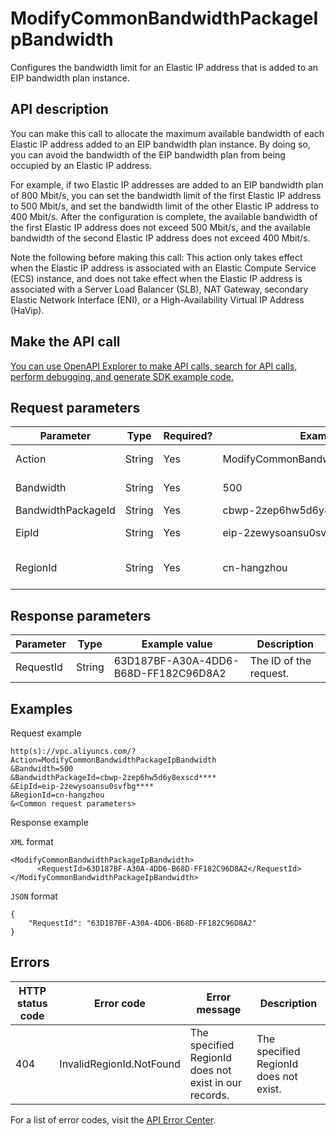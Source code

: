 # ModifyCommonBandwidthPackageIpBandwidth

Configures the bandwidth limit for an Elastic IP address that is added to an EIP bandwidth plan instance.

## API description

You can make this call to allocate the maximum available bandwidth of each Elastic IP address added to an EIP bandwidth plan instance. By doing so, you can avoid the bandwidth of the EIP bandwidth plan from being occupied by an Elastic IP address.

For example, if two Elastic IP addresses are added to an EIP bandwidth plan of 800 Mbit/s, you can set the bandwidth limit of the first Elastic IP address to 500 Mbit/s, and set the bandwidth limit of the other Elastic IP address to 400 Mbit/s. After the configuration is complete, the available bandwidth of the first Elastic IP address does not exceed 500 Mbit/s, and the available bandwidth of the second Elastic IP address does not exceed 400 Mbit/s.

Note the following before making this call: This action only takes effect when the Elastic IP address is associated with an Elastic Compute Service \(ECS\) instance, and does not take effect when the Elastic IP address is associated with a Server Load Balancer \(SLB\), NAT Gateway, secondary Elastic Network Interface \(ENI\), or a High-Availability Virtual IP Address \(HaVip\).

## Make the API call

[You can use OpenAPI Explorer to make API calls, search for API calls, perform debugging, and generate SDK example code.](https://api.aliyun.com/#product=Vpc&api=ModifyCommonBandwidthPackageIpBandwidth&type=RPC&version=2016-04-28)

## Request parameters

|Parameter|Type|Required?|Example value|Description|
|---------|----|---------|-------------|-----------|
|Action|String|Yes|ModifyCommonBandwidthPackageIpBandwidth|The name of this action. Value: **ModifyCommonBandwidthPackageIpBandwidth**. |
|Bandwidth|String|Yes|500|The maximum available bandwidth that can be allocated. Unit: Mbit/s. |
|BandwidthPackageId|String|Yes|cbwp-2zep6hw5d6y8exscd\*\*\*\*|The ID of the EIP bandwidth plan instance. |
|EipId|String|Yes|eip-2zewysoansu0svfbg\*\*\*\*|The ID of the Elastic IP address added to the EIP bandwidth plan instance. |
|RegionId|String|Yes|cn-hangzhou|The ID of the region to which the EIP bandwidth plan instance belongs. To query the region ID, call [DescribeRegions](~~36063~~). |

## Response parameters

|Parameter|Type|Example value|Description|
|---------|----|-------------|-----------|
|RequestId|String|63D187BF-A30A-4DD6-B68D-FF182C96D8A2|The ID of the request. |

## Examples

Request example

```
http(s)://vpc.aliyuncs.com/? Action=ModifyCommonBandwidthPackageIpBandwidth
&Bandwidth=500
&BandwidthPackageId=cbwp-2zep6hw5d6y8exscd****
&EipId=eip-2zewysoansu0svfbg****
&RegionId=cn-hangzhou
&<Common request parameters>
```

Response example

`XML` format

```
<ModifyCommonBandwidthPackageIpBandwidth>
      <RequestId>63D187BF-A30A-4DD6-B68D-FF182C96D8A2</RequestId>
</ModifyCommonBandwidthPackageIpBandwidth>
```

`JSON` format

```
{
    "RequestId": "63D187BF-A30A-4DD6-B68D-FF182C96D8A2"
}
```

## Errors

|HTTP status code|Error code|Error message|Description|
|----------------|----------|-------------|-----------|
|404|InvalidRegionId.NotFound|The specified RegionId does not exist in our records.|The specified RegionId does not exist.|

For a list of error codes, visit the [API Error Center](https://error-center.alibabacloud.com/status/product/Vpc).

